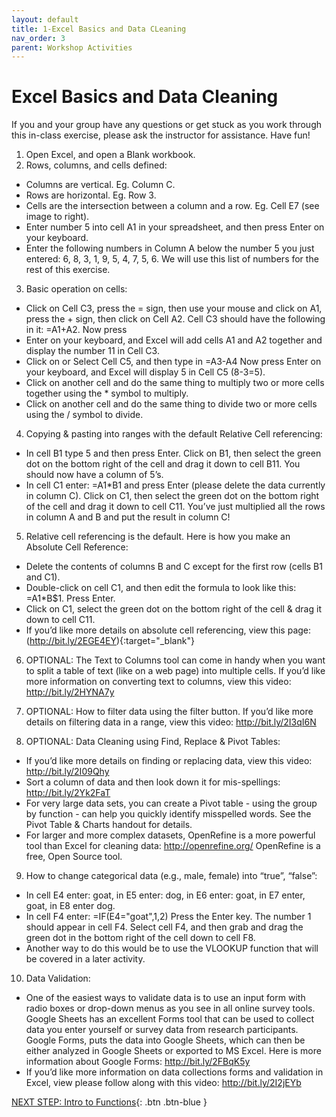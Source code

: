 ```yaml
---
layout: default
title: 1-Excel Basics and Data CLeaning
nav_order: 3
parent: Workshop Activities
---
```

# Excel Basics and Data Cleaning
If you and your group have any questions or get stuck as you work through this in-class exercise, please ask the instructor for assistance.  Have fun!

1. Open Excel, and open a Blank workbook.
2. Rows, columns, and cells defined:
  - Columns are vertical. Eg. Column C.
  - Rows are horizontal. Eg. Row 3.
  - Cells are the intersection between a column and a row. Eg. Cell E7 (see image to right).
  - Enter number 5 into cell A1 in your spreadsheet, and then press Enter on your keyboard.
  - Enter the following numbers in Column A below the number 5 you just entered: 6, 8, 3, 1, 9, 5, 4, 7, 5, 6.  We will use this list of numbers for the rest of this exercise.

3. Basic operation on cells:
  - Click on Cell C3, press the = sign, then use your mouse and click on A1, press the + sign, then click on Cell A2. Cell C3 should have the following in it: =A1+A2. Now press
  - Enter on your keyboard, and Excel will add cells A1 and A2 together and display the number 11 in Cell C3.
  - Click on or Select Cell C5, and then type in =A3-A4   Now press Enter on your keyboard, and Excel will display 5 in Cell C5 (8-3=5).
  - Click on another cell and do the same thing to multiply two or more cells together using the * symbol to multiply.
  - Click on another cell and do the same thing to divide two or more cells using the / symbol to divide.

4. Copying & pasting into ranges with the default Relative Cell referencing:
  - In cell B1 type 5 and then press Enter. Click on B1, then select the green dot on the bottom right of the cell and drag it down to cell B11. You should now have a column of 5’s.
  - In cell C1 enter: =A1*B1 and press Enter (please delete the data currently in column C). Click on C1, then select the green dot on the bottom right of the cell and drag it down to cell C11. You’ve just multiplied all the rows in column A and B and put the result in column C! 

5. Relative cell referencing is the default. Here is how you make an Absolute Cell Reference:
  - Delete the contents of columns B and C except for the first row (cells B1 and C1).
  - Double-click on cell C1, and then edit the formula to look like this: =A1*B$1. Press Enter.
  - Click on C1, select the green dot on the bottom right of the cell & drag it down to cell C11.
  - If you’d like more details on absolute cell referencing, view this page:(http://bit.ly/2EGE4EY){:target="_blank"} 

6. OPTIONAL: The Text to Columns tool can come in handy when you want to split a table of text (like on a web page) into multiple cells. If you’d like more information on converting text to columns, view this video: http://bit.ly/2HYNA7y 

7. OPTIONAL: How to filter data using the filter button. If you’d like more details on filtering data in a range, view this video: http://bit.ly/2I3qI6N 

8. OPTIONAL: Data Cleaning using Find, Replace & Pivot Tables: 
  - If you’d like more details on finding or replacing data, view this video: http://bit.ly/2I09Qhy 
  - Sort a column of data and then look down it for mis-spellings: http://bit.ly/2Yk2FaT 
  - For very large data sets, you can create a Pivot table - using the group by function - can help you quickly identify misspelled words. See the Pivot Table & Charts handout for details.
  - For larger and more complex datasets, OpenRefine is a more powerful tool than Excel for cleaning data: http://openrefine.org/  OpenRefine is a free, Open Source tool.

9. How to change categorical data (e.g., male, female) into “true”, “false”:
  - In cell E4 enter: goat, in E5 enter: dog, in E6 enter: goat, in E7 enter, goat, in E8 enter dog.
  - In cell F4 enter: =IF(E4="goat",1,2)   Press the Enter key. The number 1 should appear in cell F4. Select cell F4, and then grab and drag the green dot in the bottom right of the cell down to cell F8.
  - Another way to do this would be to use the VLOOKUP function that will be covered in a later activity.

10. Data Validation:
  - One of the easiest ways to validate data is to use an input form with radio boxes or drop-down menus as you see in all online survey tools. Google Sheets has an excellent Forms tool that can be used to collect data you enter yourself or survey data from research participants. Google Forms, puts the data into Google Sheets, which can then be either analyzed in Google Sheets or exported to MS Excel. Here is more information about Google Forms: http://bit.ly/2FBqK5y 
  - If you’d like more information on data collections forms and validation in Excel, view please follow along with this video: http://bit.ly/2I2jEYb

[NEXT STEP: Intro to Functions](intro-functions.html){: .btn .btn-blue }
